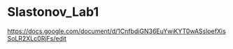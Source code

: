 # Slastonov_Lab1
https://docs.google.com/document/d/1CnfbdiGN36EuYwiKYT0wASsloefXisSoLR2XLc0RjFs/edit
